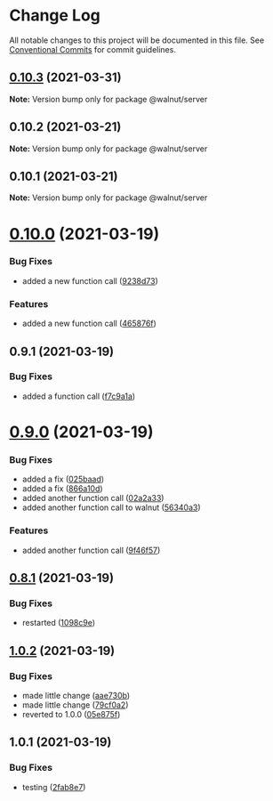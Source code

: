 # Change Log

All notable changes to this project will be documented in this file.
See [Conventional Commits](https://conventionalcommits.org) for commit guidelines.

## [0.10.3](https://github.com/gasser707/lernaTest/compare/@walnut/server@0.10.2...@walnut/server@0.10.3) (2021-03-31)

**Note:** Version bump only for package @walnut/server





## 0.10.2 (2021-03-21)

**Note:** Version bump only for package @walnut/server





## 0.10.1 (2021-03-21)

**Note:** Version bump only for package @walnut/server





# [0.10.0](https://github.com/gasser707/lernaTest/compare/@walnut/server@0.9.1...@walnut/server@0.10.0) (2021-03-19)


### Bug Fixes

* added a new function call ([9238d73](https://github.com/gasser707/lernaTest/commit/9238d73dad15ff64bfe6df0efeacd5188dc54f67))


### Features

* added a new function call ([465876f](https://github.com/gasser707/lernaTest/commit/465876fbf56f40a453cd2c0d53a0c500ec111f04))





## 0.9.1 (2021-03-19)


### Bug Fixes

* added a function call ([f7c9a1a](https://github.com/gasser707/lernaTest/commit/f7c9a1a5f2f77ebb56249ee5917ab249624c9213))





# [0.9.0](https://github.com/gasser707/lernaTest/compare/@walnut/server@0.8.1...@walnut/server@0.9.0) (2021-03-19)


### Bug Fixes

* added a fix ([025baad](https://github.com/gasser707/lernaTest/commit/025baadfb92c8282ab657b73dd27bd4999d41585))
* added a fix ([866a10d](https://github.com/gasser707/lernaTest/commit/866a10ddf3b56bc9b8cb4b7fe2d69cab7294c926))
* added another function call ([02a2a33](https://github.com/gasser707/lernaTest/commit/02a2a335720946911b8f9fc986228cf512f6aa10))
* added another function call to walnut ([56340a3](https://github.com/gasser707/lernaTest/commit/56340a3375c59c9c223a06ba95a8f672a01ea47c))


### Features

* added another function call ([9f46f57](https://github.com/gasser707/lernaTest/commit/9f46f5789d8dbb0b7c3f01e92fca370eb8bdd610))






## [0.8.1](https://github.com/gasser707/lernaTest/compare/@walnut/server@1.0.2...@walnut/server@0.8.1) (2021-03-19)


### Bug Fixes

* restarted ([1098c9e](https://github.com/gasser707/lernaTest/commit/1098c9e45f8579758becdef4923eb6261bd59663))





## [1.0.2](https://github.com/gasser707/lernaTest/compare/@walnut/server@1.0.1...@walnut/server@1.0.2) (2021-03-19)


### Bug Fixes

* made little change ([aae730b](https://github.com/gasser707/lernaTest/commit/aae730b156f9b7489b9a2bd67f328a6e03d5bfba))
* made little change ([79cf0a2](https://github.com/gasser707/lernaTest/commit/79cf0a222ecc966bd96fca312837d8ee45b0c694))
* reverted to 1.0.0 ([05e875f](https://github.com/gasser707/lernaTest/commit/05e875fccff449203c5a3e956fb1ea1b38945135))





## 1.0.1 (2021-03-19)


### Bug Fixes

* testing ([2fab8e7](https://github.com/gasser707/lernaTest/commit/2fab8e7451c291c4f4be1b5308b9f0a9dbc48067))
